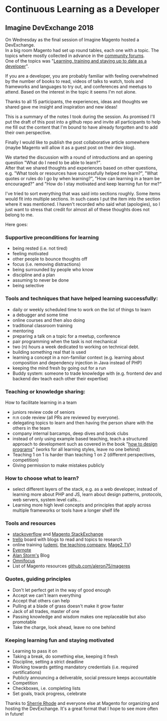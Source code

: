 # Continuous Learning as a Developer
## Imagine DevExchange 2018

On Wednesday as the final session of Imagine Magento hosted a DevExchange.  
In a big room Magento had set up round tables, each one with a topic. The topics where mostly collected in advance in the [community forums](https://community.magento.com/t5/Magento-Imagine-DevExchange-2018/idb-p/devexchange-2018).  
One of the topics was "[Learning, training and staying up to date as a developer](https://community.magento.com/t5/Magento-Imagine-DevExchange-2018/Learning-training-and-staying-up-to-date-as-a-developer/idi-p/88766)".  

If you are a developer, you are probably familiar with feeling overwhelmed by the number of books to read, videos of talks to watch, tools and frameworks and languages to try out, and conferences and meetups to attend. Based on the interest in the topic it seems I'm not alone.  

Thanks to all 15 participants, the experiences, ideas and thoughts we shared gave me insight and inspiration and new ideas!

This is a summary of the notes I took during the session. As promised I'll put the draft of this post into a github repo and invite all participants to help me fill out the content that I'm bound to have already forgotten and to add their own perspective.

Finally I would like to publish the post collaborative article somewhere (maybe Magento will allow it as a guest post on their dev blog).


We started the discussion with a round of introductions and an opening question "What do I need to be able to learn?".  
After that we shared thoughts and experiences based on other questions, e.g. "What tools or resources have successfully helped me learn?", "What quotes or rules do I go by when learning?", "How can learning in a team be encouraged?" and "How do I stay motivated and keep learning fun for me?"

I've tried to sort everything that was said into sections roughly. Some items would fit into multiple sections. In such cases I put the item into the section where it was mentioned.
I haven't recorded who said what (apologies), so I just want to stress that credit for almost all of these thoughts does not belong to me.

Here goes:

### Supportive preconditions for learning

* being rested (i.e. not tired)
* feeling motivated
* other people to bounce thoughts off
* focus (i.e. removing distractions)
* being surrounded by people who know
* discipline and a plan
* assuming to never be done
* being selective


### Tools and techniques that have helped learning successfully:

* daily or weekly scheduled time to work on the list of things to learn
* a debugger and some time
* online courses and then also doing
* traditional classroom training
* mentoring
* preparing a talk on a topic for a meetup, conference
* pair programming when the task is not mechanical
* two (n) hours a week dedicated to working on technical debt.
* building something real that is used
* learning a concept in a non-familiar context (e.g. learning about composition and dependency injection in Java instead of PHP)
* keeping the mind fresh by going out for a run
* Buddy system: someone to trade knowledge with (e.g. frontend dev and backend dev teach each other their expertise)

### Teaching or knowledge sharing:

How to facilitate learning in a team

* juniors review code of seniors
* n:n code review (all PRs are reviewed by everyone).
* delegating topics to learn and then having the person share with the others in the team
* company internal barcamps, deep dives and book clubs
* instead of only using example based teaching, teach a structured approach to development such as covered in the book "[how to design programs](http://htdp.org)" (works for all learning styles, leave no one behind)
* Teaching 1 on 1 is harder than teaching 1 on 2 (different perspectives, competition)
* Giving permission to make mistakes publicly

### How to choose what to learn?

* select different layers of the stack, e.g. as a web developer, instead of learning more about PHP and JS, learn about design patterns, protocols, web servers, system level calls...
* Learning more high level concepts and principles that apply across multiple frameworks or tools have a longer shelf life

### Tools and resources

* [stackoverflow](https://stackoverflow.com/) and [Magento StackExchange](https://magento.stackexchange.com/)
* [trello](https://trello.com/) board with blogs to read and topics to research
* online training ([udemi](https://www.udemy.com/), [the teaching company](https://www.thegreatcourses.com/), [Mage2 TV](https://www.mage2.tv/))
* [Evernote](https://evernote.com/)
* [Alan Storm's](https://alanstorm.com/category/magento-2/) Blog
* [Omnifocus](https://www.omnigroup.com/omnifocus)
* List of Magento resources [github.com/aleron75/mageres](https://github.com/aleron75/mageres)

### Quotes, guiding principles

* Don't let perfect get in the way of good enough
* Accept we can't learn everything
* Accept that others can help
* Pulling at a blade of grass doesn't make it grow faster
* Jack of all trades, master of one
* Passing knowledge and wisdom makes one replaceable but also promotable
* Take the charge, look ahead, leave no one behind

### Keeping learning fun and staying motivated

* Learning to pass it on
* Taking a break, do something else, keeping it fresh
* Discipline, setting a strict deadline
* Working towards getting mandatory credentials (i.e. required certifications)
* Publicly announcing a deliverable, social pressure keeps accountable
* Competition
* Checkboxes, i.e. completing lists
* Set goals, track progress, celebrate


Thanks to [Sherrie Rhode](https://twitter.com/sherrierohde/) and everyone else at Magento for organizing and hosting the DevExchange. It's a great format that I hope to see more often in future!
